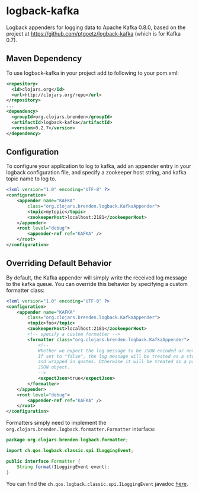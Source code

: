 # logback-kafka

Logback appenders for logging data to Apache Kafka 0.8.0, based on the project at https://github.com/ptgoetz/logback-kafka (which is for Kafka 0.7).


## Maven Dependency
To use logback-kafka in your project add to following to your pom.xml:

```xml
<repository>
  <id>clojars.org</id>
  <url>http://clojars.org/repo</url>
</repository>
...
<dependency>
  <groupId>org.clojars.brenden</groupId>
  <artifactId>logback-kafka</artifactId>
  <version>0.2.7</version>
</dependency>
```

## Configuration

To configure your application to log to kafka, add an appender entry in your logback configuration file, and specify 
a zookeeper host string, and kafka topic name to log to.


```xml
<?xml version="1.0" encoding="UTF-8" ?>
<configuration>
    <appender name="KAFKA"
        class="org.clojars.brenden.logback.KafkaAppender">
        <topic>mytopic</topic>
        <zookeeperHost>localhost:2181</zookeeperHost>
    </appender>
    <root level="debug">
        <appender-ref ref="KAFKA" />
    </root>
</configuration>
```

## Overriding Default Behavior
By default, the Kafka appender will simply write the received log message to the kafka queue. You can override this 
behavior by specifying a custom formatter class:

```xml
<?xml version="1.0" encoding="UTF-8" ?>
<configuration>
    <appender name="KAFKA"
        class="org.clojars.brenden.logback.KafkaAppender">
        <topic>foo</topic>
        <zookeeperHost>localhost:2181</zookeeperHost>
        <!-- specify a custom formatter -->
        <formatter class="org.clojars.brenden.logback.KafkaAppender">
            <!-- 
            Whether we expect the log message to be JSON encoded or not.
            If set to "false", the log message will be treated as a string, 
            and wrapped in quotes. Otherwise it will be treated as a parseable
            JSON object.
            -->
            <expectJson>true</expectJson>
        </formatter>
    </appender>
    <root level="debug">
        <appender-ref ref="KAFKA" />
    </root>
</configuration>
```



Formatters simply need to implement the `org.clojars.brenden.logback.formatter.Formatter` interface:

```java
package org.clojars.brenden.logback.formatter;

import ch.qos.logback.classic.spi.ILoggingEvent;

public interface Formatter {
    String format(ILoggingEvent event);
}
```

You can find the `ch.qos.logback.classic.spi.ILoggingEvent` javadoc [here](http://logback.qos.ch/apidocs/ch/qos/logback/classic/spi/ILoggingEvent.html).




